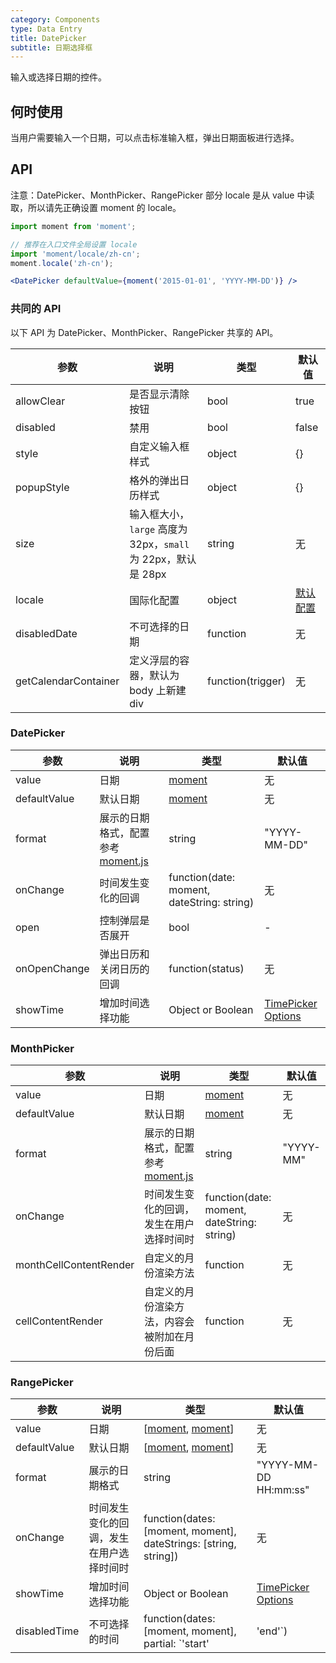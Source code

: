 ```yaml
---
category: Components
type: Data Entry
title: DatePicker
subtitle: 日期选择框
---
```


输入或选择日期的控件。

## 何时使用

当用户需要输入一个日期，可以点击标准输入框，弹出日期面板进行选择。

## API

注意：DatePicker、MonthPicker、RangePicker 部分 locale 是从 value 中读取，所以请先正确设置 moment 的 locale。

```jsx
import moment from 'moment';

// 推荐在入口文件全局设置 locale
import 'moment/locale/zh-cn';
moment.locale('zh-cn');

<DatePicker defaultValue={moment('2015-01-01', 'YYYY-MM-DD')} />
```

### 共同的 API

以下 API 为 DatePicker、MonthPicker、RangePicker 共享的 API。

| 参数          | 说明            | 类型     | 默认值        |
|--------------|----------------|----------|--------------|
| allowClear   | 是否显示清除按钮 | bool     | true         |
| disabled     | 禁用           | bool     | false        |
| style        | 自定义输入框样式     | object     | {}   |
| popupStyle   | 格外的弹出日历样式   | object     | {}   |
| size         | 输入框大小，`large` 高度为 32px，`small` 为 22px，默认是 28px | string   | 无  |
| locale       | 国际化配置 | object   | [默认配置](https://github.com/ant-design/ant-design/issues/424)  |
| disabledDate | 不可选择的日期 | function | 无           |
| getCalendarContainer | 定义浮层的容器，默认为 body 上新建 div | function(trigger) | 无 |

### DatePicker

| 参数         | 说明           | 类型     | 默认值       |
|--------------|----------------|----------|--------------|
| value        | 日期           | [moment](http://momentjs.com/)   | 无           |
| defaultValue | 默认日期       | [moment](http://momentjs.com/)   | 无           |
| format       | 展示的日期格式，配置参考 [moment.js](http://momentjs.com/) | string   | "YYYY-MM-DD" |
| onChange     | 时间发生变化的回调 | function(date: moment, dateString: string) | 无           |
| open | 控制弹层是否展开 | bool | - |
| onOpenChange   | 弹出日历和关闭日历的回调 | function(status) | 无 |
| showTime     | 增加时间选择功能  | Object or Boolean | [TimePicker Options](/components/time-picker/#api) |

### MonthPicker

| 参数         | 说明           | 类型     | 默认值       |
|--------------|----------------|----------|--------------|
| value        | 日期           | [moment](http://momentjs.com/)   | 无           |
| defaultValue | 默认日期       | [moment](http://momentjs.com/)   | 无           |
| format       | 展示的日期格式，配置参考 [moment.js](http://momentjs.com/) | string   | "YYYY-MM" |
| onChange     | 时间发生变化的回调，发生在用户选择时间时 | function(date: moment, dateString: string) | 无           |
| monthCellContentRender | 自定义的月份渲染方法 | function | 无 |
| cellContentRender | 自定义的月份渲染方法，内容会被附加在月份后面 | function | 无 |

### RangePicker

| 参数         | 说明           | 类型     | 默认值       |
|--------------|----------------|----------|--------------|
| value        | 日期          | [[moment](http://momentjs.com/), [moment](http://momentjs.com/)]   | 无           |
| defaultValue | 默认日期       | [[moment](http://momentjs.com/), [moment](http://momentjs.com/)]   | 无           |
| format       | 展示的日期格式  | string    | "YYYY-MM-DD HH:mm:ss" |
| onChange     | 时间发生变化的回调，发生在用户选择时间时 | function(dates: [moment, moment], dateStrings: [string, string]) | 无           |
| showTime     | 增加时间选择功能  | Object or Boolean | [TimePicker Options](/components/time-picker/#api) |
| disabledTime | 不可选择的时间 | function(dates: [moment, moment], partial: `'start'|'end'`) | 无 |

<style>
.code-box-demo .ant-calendar-picker {
  margin: 0 8px 12px 0;
}
</style>
